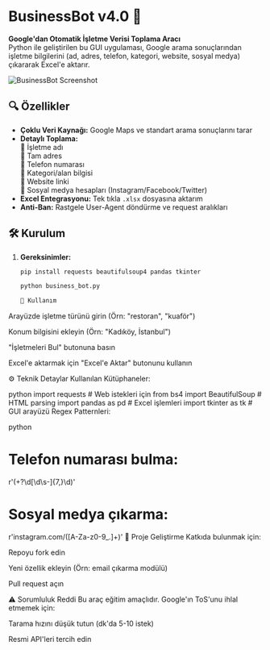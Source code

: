 # BusinessBot v4.0 🚀

**Google'dan Otomatik İşletme Verisi Toplama Aracı**  
Python ile geliştirilen bu GUI uygulaması, Google arama sonuçlarından işletme bilgilerini (ad, adres, telefon, kategori, website, sosyal medya) çıkararak Excel'e aktarır.

![BusinessBot Screenshot](https://i.imgur.com/YOUR_SCREENSHOT_LINK_HERE.png)

## 🔍 Özellikler
- **Çoklu Veri Kaynağı:** Google Maps ve standart arama sonuçlarını tarar
- **Detaylı Toplama:**  
  📌 İşletme adı  
  📌 Tam adres  
  📌 Telefon numarası  
  📌 Kategori/alan bilgisi  
  📌 Website linki  
  📌 Sosyal medya hesapları (Instagram/Facebook/Twitter)
- **Excel Entegrasyonu:** Tek tıkla `.xlsx` dosyasına aktarım
- **Anti-Ban:** Rastgele User-Agent döndürme ve request aralıkları

## 🛠 Kurulum
1. **Gereksinimler:**
   ```bash
   pip install requests beautifulsoup4 pandas tkinter

   python business_bot.py

   🎯 Kullanım
Arayüzde işletme türünü girin (Örn: "restoran", "kuaför")

Konum bilgisini ekleyin (Örn: "Kadıköy, İstanbul")

"İşletmeleri Bul" butonuna basın

Excel'e aktarmak için "Excel'e Aktar" butonunu kullanın

⚙️ Teknik Detaylar
Kullanılan Kütüphaneler:

python
import requests       # Web istekleri için
from bs4 import BeautifulSoup  # HTML parsing
import pandas as pd   # Excel işlemleri
import tkinter as tk  # GUI arayüzü
Regex Patternleri:

python
# Telefon numarası bulma:
r'(\+?\d[\d\s-]{7,}\d)'

# Sosyal medya çıkarma:
r'instagram\.com/([A-Za-z0-9_.]+)'
🌟 Proje Geliştirme
Katkıda bulunmak için:

Repoyu fork edin

Yeni özellik ekleyin (Örn: email çıkarma modülü)

Pull request açın

⚠️ Sorumluluk Reddi
Bu araç eğitim amaçlıdır. Google'ın ToS'unu ihlal etmemek için:

Tarama hızını düşük tutun (dk'da 5-10 istek)

Resmi API'leri tercih edin


